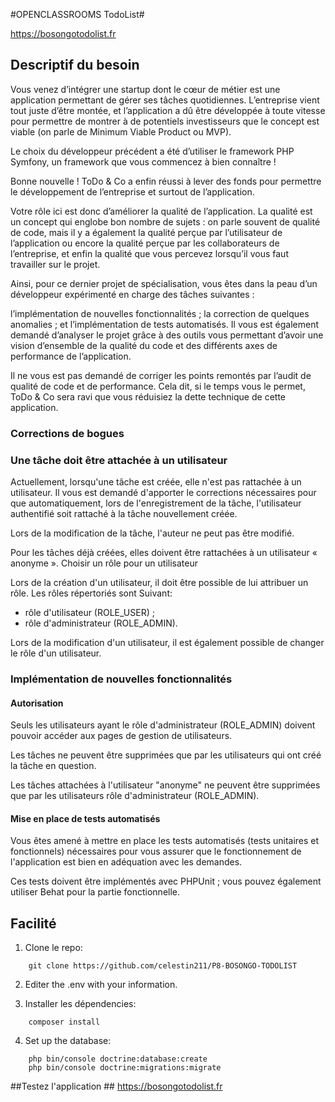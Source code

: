#OPENCLASSROOMS TodoList#
 
 https://bosongotodolist.fr
                                                        
## Descriptif du besoin ##
Vous venez d’intégrer une startup dont le cœur de métier est une application permettant de gérer ses tâches quotidiennes. L’entreprise vient tout juste d’être montée, et l’application a dû être développée à toute vitesse pour permettre de montrer à de potentiels investisseurs que le concept est viable (on parle de Minimum Viable Product ou MVP).

Le choix du développeur précédent a été d’utiliser le framework PHP Symfony, un framework que vous commencez à bien connaître !

Bonne nouvelle ! ToDo & Co a enfin réussi à lever des fonds pour permettre le développement de l’entreprise et surtout de l’application.

Votre rôle ici est donc d’améliorer la qualité de l’application. La qualité est un concept qui englobe bon nombre de sujets : on parle souvent de qualité de code, mais il y a également la qualité perçue par l’utilisateur de l’application ou encore la qualité perçue par les collaborateurs de l’entreprise, et enfin la qualité que vous percevez lorsqu’il vous faut travailler sur le projet.

Ainsi, pour ce dernier projet de spécialisation, vous êtes dans la peau d’un développeur expérimenté en charge des tâches suivantes :

l’implémentation de nouvelles fonctionnalités ;
la correction de quelques anomalies ;
et l’implémentation de tests automatisés.
Il vous est également demandé d’analyser le projet grâce à des outils vous permettant d’avoir une vision d’ensemble de la qualité du code et des différents axes de performance de l’application.

Il ne vous est pas demandé de corriger les points remontés par l’audit de qualité de code et de performance. Cela dit, si le temps vous le permet, ToDo & Co sera ravi que vous réduisiez la dette technique de cette application.
### Corrections de bogues ###

### Une tâche doit être attachée à un utilisateur ###

Actuellement, lorsqu'une tâche est créée, elle n'est pas rattachée à un utilisateur. Il vous est demandé d'apporter le
corrections nécessaires pour que automatiquement, lors de l'enregistrement de la tâche, l'utilisateur authentifié soit rattaché à
la tâche nouvellement créée.

Lors de la modification de la tâche, l'auteur ne peut pas être modifié.

Pour les tâches déjà créées, elles doivent être rattachées à un utilisateur « anonyme ».
Choisir un rôle pour un utilisateur

Lors de la création d'un utilisateur, il doit être possible de lui attribuer un rôle. Les rôles répertoriés sont
Suivant:

  - rôle d'utilisateur (ROLE_USER) ;
  - rôle d'administrateur (ROLE_ADMIN).

Lors de la modification d'un utilisateur, il est également possible de changer le rôle d'un utilisateur.

### Implémentation de nouvelles fonctionnalités ###

#### Autorisation ####

Seuls les utilisateurs ayant le rôle d'administrateur (ROLE_ADMIN) doivent pouvoir accéder aux pages de gestion de
utilisateurs.

Les tâches ne peuvent être supprimées que par les utilisateurs qui ont créé la tâche en question.

Les tâches attachées à l'utilisateur "anonyme" ne peuvent être supprimées que par les utilisateurs
rôle d'administrateur (ROLE_ADMIN).
#### Mise en place de tests automatisés ####

Vous êtes amené à mettre en place les tests automatisés (tests unitaires et fonctionnels) nécessaires pour vous assurer que
le fonctionnement de l'application est bien en adéquation avec les demandes.

Ces tests doivent être implémentés avec PHPUnit ; vous pouvez également utiliser Behat pour la partie fonctionnelle.

## Facilité ##

1. Clone le repo:
```
    git clone https://github.com/celestin211/P8-BOSONGO-TODOLIST
```

2. Editer the .env with your information.

3. Installer les dépendencies:
```
    composer install
```

4. Set up the database:
```
    php bin/console doctrine:database:create
    php bin/console doctrine:migrations:migrate
```
##Testez l'application ##
  https://bosongotodolist.fr
